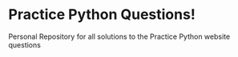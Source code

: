 # Practice Python Questions!
Personal Repository for all solutions to the Practice Python website questions 
